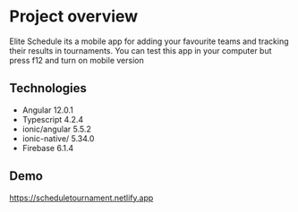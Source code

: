 # Project overview

Elite Schedule its a mobile app for adding your favourite teams and tracking their results in tournaments.
You can test this app in your computer but press f12 and turn on mobile version

## Technologies
- Angular 12.0.1
- Typescript 4.2.4
- ionic/angular 5.5.2
- ionic-native/ 5.34.0
- Firebase 6.1.4

## Demo

https://scheduletournament.netlify.app
